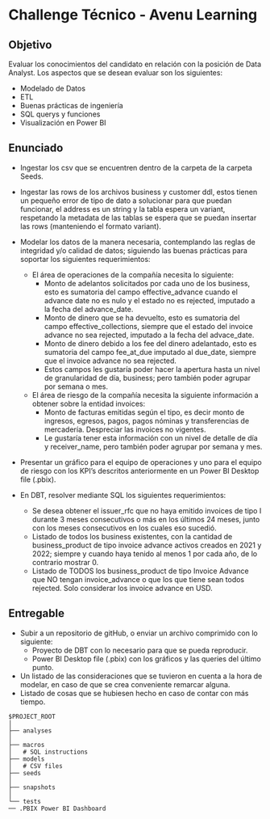 # Challenge Técnico - Avenu Learning 

## Objetivo
Evaluar los conocimientos del candidato en relación con la posición de Data Analyst. Los aspectos que se desean evaluar son los siguientes:
- Modelado de Datos
- ETL
- Buenas prácticas de ingeniería
- SQL querys y funciones
- Visualización en Power BI

## Enunciado
- Ingestar los csv que se encuentren dentro de la carpeta de la carpeta Seeds.
- Ingestar las rows de los archivos business y customer ddl, estos tienen un pequeño error de tipo de dato a solucionar para que puedan funcionar, el address es un string y la tabla espera un variant, respetando la metadata de las tablas se espera que se puedan insertar las rows (manteniendo el formato variant).

- Modelar los datos de la manera necesaria, contemplando las reglas de integridad y/o calidad de datos; siguiendo las buenas prácticas para soportar los siguientes requerimientos:
  - El área de operaciones de la compañía necesita lo siguiente:
    - Monto de adelantos solicitados por cada uno de los business, esto es sumatoria del campo effective_advance cuando el advance date no es nulo y el estado no es rejected, imputado a la fecha del advance_date.
    - Monto de dinero que se ha devuelto, esto es sumatoria del campo effective_collections, siempre que el estado del invoice advance no sea rejected, imputado a la fecha del advace_date.
    - Monto de dinero debido a los fee del dinero adelantado, esto es sumatoria del campo fee_at_due imputado al due_date, siempre que el invoice advance no sea rejected.
    - Estos campos les gustaría poder hacer la apertura hasta un nivel de granularidad de día, business; pero también poder agrupar por semana o mes.
  - El área de riesgo de la compañía necesita la siguiente información a obtener sobre la entidad invoices:
    - Monto de facturas emitidas según el tipo, es decir monto de ingresos, egresos, pagos, pagos nóminas y transferencias de mercadería. Despreciar las invoices no vigentes.
    - Le gustaría tener esta información con un nivel de detalle de día y receiver_name, pero también poder agrupar por semana y mes.
- Presentar un gráfico para el equipo de operaciones y uno para el equipo de riesgo con los KPI’s descritos anteriormente en un Power BI Desktop file (.pbix).
- En DBT, resolver mediante SQL los siguientes requerimientos:
  - Se desea obtener el issuer_rfc que no haya emitido invoices de tipo I durante 3 meses consecutivos o más en los últimos 24 meses, junto con los meses consecutivos en los cuales eso sucedió.
  - Listado de todos los business existentes, con la cantidad de business_product de tipo invoice advance activos creados en 2021 y 2022; siempre y cuando haya tenido al menos 1 por cada año, de lo contrario mostrar 0.
  - Listado de TODOS los business_product de tipo Invoice Advance que NO tengan invoice_advance o que los que tiene sean todos rejected. Solo considerar los invoice advance en USD.
 
## Entregable

- Subir a un repositorio de gitHub, o enviar un archivo comprimido con lo siguiente:
  - Proyecto de DBT con lo necesario para que se pueda reproducir.
  - Power BI Desktop file (.pbix) con los gráficos y las queries del último punto.
- Un listado de las consideraciones que se tuvieron en cuenta a la hora de modelar, en caso de que se crea conveniente remarcar alguna.
- Listado de cosas que se hubiesen hecho en caso de contar con más tiempo.

```
$PROJECT_ROOT
│   
├── analyses
│   
├── macros
│   # SQL instructions
├── models 
│   # CSV files
├── seeds
│  
├── snapshots
│ 
└── tests
── .PBIX Power BI Dashboard
```
